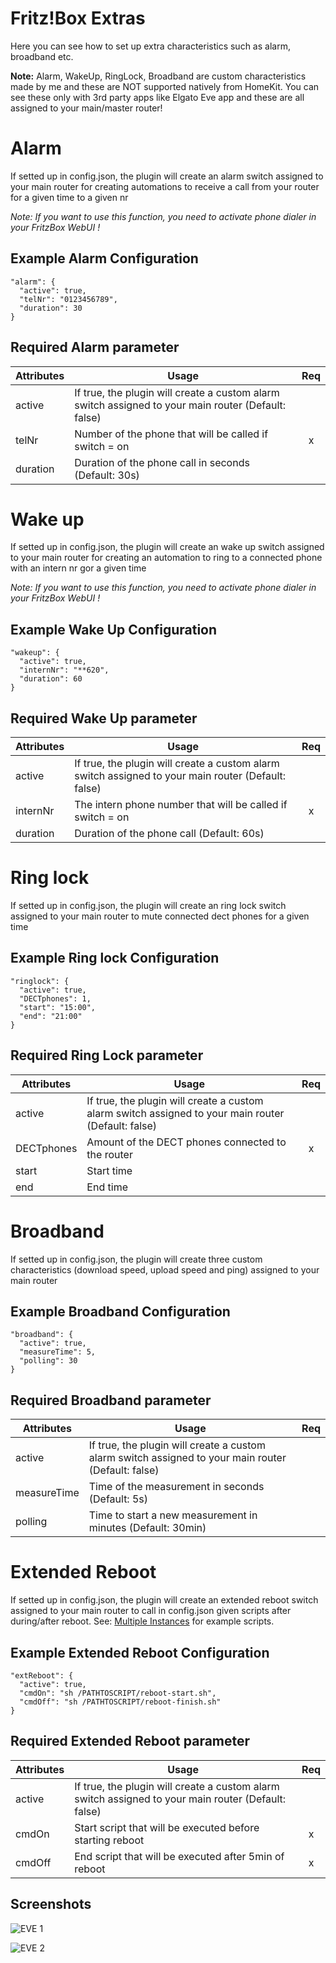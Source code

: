 # Fritz!Box Extras

Here you can see how to set up extra characteristics such as alarm, broadband etc.

**Note:** Alarm, WakeUp, RingLock, Broadband are custom characteristics made by me and these are NOT supported natively from HomeKit. You can see these only with 3rd party apps like Elgato Eve app and these are all assigned to your main/master router!



# Alarm

If setted up in config.json, the plugin will create an alarm switch assigned to your main router for creating automations to receive a call from your router for a given time to a given nr

_Note: If you want to use this function, you need to activate phone dialer in your FritzBox WebUI !_



## Example Alarm Configuration

```
"alarm": {
  "active": true,
  "telNr": "0123456789",
  "duration": 30
}
```



## Required Alarm parameter

| Attributes | Usage                                                        | Req  |
| ---------- | ------------------------------------------------------------ | :--: |
| active     | If true, the plugin will create a custom alarm switch assigned to your main router (Default: false) |      |
| telNr      | Number of the phone that will be called if switch = on       |  x   |
| duration   | Duration of the phone call in seconds (Default: 30s)         |      |



# Wake up

If setted up in config.json, the plugin will create an wake up switch assigned to your main router for creating an automation to ring to a connected phone with an intern nr gor a given time

_Note: If you want to use this function, you need to activate phone dialer in your FritzBox WebUI !_



## Example Wake Up Configuration

```
"wakeup": {
  "active": true,
  "internNr": "**620",
  "duration": 60
}
```



## Required Wake Up parameter

| Attributes | Usage                                                        | Req  |
| ---------- | ------------------------------------------------------------ | :--: |
| active     | If true, the plugin will create a custom alarm switch assigned to your main router (Default: false) |      |
| internNr   | The intern phone number that will be called if switch = on   |  x   |
| duration   | Duration of the phone call (Default: 60s)                    |      |



# Ring lock

If setted up in config.json, the plugin will create an ring lock switch assigned to your main router to mute connected dect phones for a given time



## Example Ring lock Configuration

```
"ringlock": {
  "active": true,
  "DECTphones": 1,
  "start": "15:00",
  "end": "21:00"
}
```



## Required Ring Lock parameter

| Attributes | Usage                                                        | Req  |
| ---------- | ------------------------------------------------------------ | :--: |
| active     | If true, the plugin will create a custom alarm switch assigned to your main router (Default: false) |      |
| DECTphones | Amount of the DECT phones connected to the router            |  x   |
| start      | Start time                                                   |      |
| end        | End time                                                     |      |



# Broadband

If setted up in config.json, the plugin will create three custom characteristics (download speed, upload speed and ping) assigned to your main router



## Example Broadband Configuration

```
"broadband": {
  "active": true,
  "measureTime": 5,
  "polling": 30
}
```



## Required Broadband parameter

| Attributes  | Usage                                                        | Req  |
| ----------- | ------------------------------------------------------------ | :--: |
| active      | If true, the plugin will create a custom alarm switch assigned to your main router (Default: false) |      |
| measureTime | Time of the measurement in seconds (Default: 5s)             |      |
| polling     | Time to start a new measurement in minutes (Default: 30min)  |      |



# Extended Reboot

If setted up in config.json, the plugin will create an extended reboot switch assigned to your main router to call in config.json given scripts after during/after reboot. See: [Multiple Instances](https://github.com/SeydX/homebridge-fritz-platform/blob/master/example/MultipleInstances.md) for example scripts.



## Example Extended Reboot Configuration

```
"extReboot": {
  "active": true,
  "cmdOn": "sh /PATHTOSCRIPT/reboot-start.sh",
  "cmdOff": "sh /PATHTOSCRIPT/reboot-finish.sh"
}
```



## Required Extended Reboot parameter

| Attributes | Usage                                                        | Req  |
| ---------- | ------------------------------------------------------------ | :--: |
| active     | If true, the plugin will create a custom alarm switch assigned to your main router (Default: false) |      |
| cmdOn      | Start script that will be executed before starting reboot    |  x   |
| cmdOff     | End script that will be executed after 5min of reboot        |  x   |



## Screenshots

![EVE 1](https://raw.githubusercontent.com/SeydX/homebridge-fritz-platform/master/images/device_characteristics1.PNG)

![EVE 2](https://raw.githubusercontent.com/SeydX/homebridge-fritz-platform/master/images/device_characteristics2.PNG)
